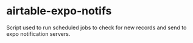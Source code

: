 # airtable-expo-notifs
Script used to run scheduled jobs to check for new records and send to expo notification servers.

